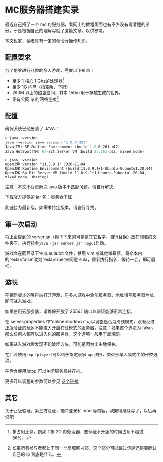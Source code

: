 # MC服务器搭建实录

最近自己搭了一个 mc 的服务器，看网上的教程里面也有不少没有看清楚的部分，于是根据自己的理解写就了这篇文章，以供参考。

本文假定，读者具有一定的命令行操作知识。

## 配置要求

为了能够进行可控的多人游戏，需要以下东西：

- 至少 1 核心 1 Ghz的处理器[^proc]
- 至少 1G 内存（指空余，下同）
- 200M 以上的磁盘空间，其中 150m 用于存放生成的世界。
- 带有公网 ip 的网络连接[^ip]

## 配置

确保系统已经安装了 JAVA：

```powershell
> java -version
java -version java version "1.8.0_261"
Java(TM) SE Runtime Environment (build 1.8.0_261-b12)
Java HotSpot(TM) 64-Bit Server VM (build 25.261-b12, mixed mode)
```

```shell
> java -version
openjdk version "11.0.9.1" 2020-11-04
OpenJDK Runtime Environment (build 11.0.9.1+1-Ubuntu-0ubuntu1.20.04)
OpenJDK 64-Bit Server VM (build 11.0.9.1+1-Ubuntu-0ubuntu1.20.04, mixed mode, sharing)
```

注意：本文不负责解决 java 版本不匹配问题，请自行解决。

下载官方提供的 jar 包：[服务器下载](https://www.minecraft.net/zh-hans/download/server)

此链接为最新版，如需求特定版本，请自行寻找。

## 第一次启动

将上面提到的 server.jar（你下下来的可能是其它名字，自行替换）放在想要的文件夹下，执行指令`java -jar server.jar nogui`启动。

游戏会在同目录下生成 eula.txt 文件，使用 vim 或其他编辑器，将文本内的“eula=false”改为“eula=true”来同意 eula，重新执行指令，等待一会，即可启动。

## 游玩

在相同版本的客户端打开游戏，在多人游戏中添加服务器，地址填写服务器地址，即可进入游戏。

如果使用云服务器，请确保开放了 25565 端口以保证能够正常连接。

在 server.properties 中“online-mode=xx”可以调整是否为离线模式，没有经过正版验证的玩家不能进入开启在线模式的服务器。注意：如果这个选项为 false，那么任何人都可以进入你的服务器，这个选项一般用于局域网。

如果进入游戏后发现不能破坏方块，可能是因为出生地保护。

在后台使用`/op [player]`可以给予指定玩家 op 权限，类似于单人模式中的作弊选项。

在后台使用/stop 可以关闭服务器并存档。

更多可以调整的参数可以参见 [这个链接](https://minecraft-zh.gamepedia.com/Server.properties)

## 其它

关于正版验证，第三方验证，插件登录和 mod 等内容，我懒得继续写了，以后再说吧

[^proc]:按占用比例，例如 1 核 2G 的处理器，要保证不开服的时候占用不超过 50%。
[^ip]:如果所有参与者都处于同一个局域网内部，这个部分可以跳过但是还是要确认自己的 ip 到底是什么。
